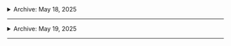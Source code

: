 <details>  

<summary> Archive: May 18, 2025</summary> 

## Theme: First Project Breakthrough

### What I Built:
- Created a Python project that:
  - Calculates numerology from name (character count)
  - Extracts Western Zodiac sign from DOB
  - Determines Chinese Zodiac + Element + Yin/Yang polarity
  - Calculates age dynamically from DOB
- Used `datetime`, custom functions, f-strings
- Structured the project professionally with:
  - `numerology_zodiac.py`
  - `README.md`
  - Clean output formatting
- Final terminal tool feels like a working spiritual/astrological app

---

### What I Learned:
- How to calculate values from `input()`, use `map()`, and split strings
- Working with `datetime` to compute age
- Using modulo (`%`) and list indexing for logic mapping (zodiacs)
- How to build and return formatted strings from functions
- Best practices for file naming (`snake_case.py`, `README.md`)
- Markdown structure for project documentation
- Felt what it's like to finish and polish a complete project

[See my 1st project](https://github.com/tnauckunas/dev-grind-vault/tree/2889560930824d2d38ecc1efcd8908b467c988a1/python/bootcamp-100-projects/project-1-zodiac-birth-analyzer-custom)

</details>

---

<details>  

<summary> Archive: May 19, 2025</summary> 

## Breakthrough:

- I no longer try to memorize code. I strategize solutions, research modular code snippets, and build end-to-end logic that solves real problems. I’m now writing code like an engineer, not a student.

</details>

---

